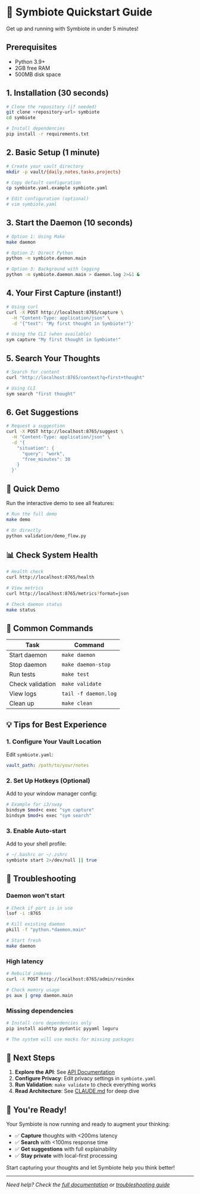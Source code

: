 # 🚀 Symbiote Quickstart Guide

Get up and running with Symbiote in under 5 minutes!

## Prerequisites

- Python 3.9+
- 2GB free RAM
- 500MB disk space

## 1. Installation (30 seconds)

```bash
# Clone the repository (if needed)
git clone <repository-url> symbiote
cd symbiote

# Install dependencies
pip install -r requirements.txt
```

## 2. Basic Setup (1 minute)

```bash
# Create your vault directory
mkdir -p vault/{daily,notes,tasks,projects}

# Copy default configuration
cp symbiote.yaml.example symbiote.yaml

# Edit configuration (optional)
# vim symbiote.yaml
```

## 3. Start the Daemon (10 seconds)

```bash
# Option 1: Using Make
make daemon

# Option 2: Direct Python
python -m symbiote.daemon.main

# Option 3: Background with logging
python -m symbiote.daemon.main > daemon.log 2>&1 &
```

## 4. Your First Capture (instant!)

```bash
# Using curl
curl -X POST http://localhost:8765/capture \
  -H "Content-Type: application/json" \
  -d '{"text": "My first thought in Symbiote!"}'

# Using the CLI (when available)
sym capture "My first thought in Symbiote!"
```

## 5. Search Your Thoughts

```bash
# Search for content
curl "http://localhost:8765/context?q=first+thought"

# Using CLI
sym search "first thought"
```

## 6. Get Suggestions

```bash
# Request a suggestion
curl -X POST http://localhost:8765/suggest \
  -H "Content-Type: application/json" \
  -d '{
    "situation": {
      "query": "work",
      "free_minutes": 30
    }
  }'
```

## 🎯 Quick Demo

Run the interactive demo to see all features:

```bash
# Run the full demo
make demo

# Or directly
python validation/demo_flow.py
```

## 📊 Check System Health

```bash
# Health check
curl http://localhost:8765/health

# View metrics
curl http://localhost:8765/metrics?format=json

# Check daemon status
make status
```

## 🔧 Common Commands

| Task | Command |
|------|---------|
| Start daemon | `make daemon` |
| Stop daemon | `make daemon-stop` |
| Run tests | `make test` |
| Check validation | `make validate` |
| View logs | `tail -f daemon.log` |
| Clean up | `make clean` |

## 💡 Tips for Best Experience

### 1. Configure Your Vault Location
Edit `symbiote.yaml`:
```yaml
vault_path: /path/to/your/notes
```

### 2. Set Up Hotkeys (Optional)
Add to your window manager config:
```bash
# Example for i3/sway
bindsym $mod+c exec "sym capture"
bindsym $mod+s exec "sym search"
```

### 3. Enable Auto-start
Add to your shell profile:
```bash
# ~/.bashrc or ~/.zshrc
symbiote start 2>/dev/null || true
```

## 🚨 Troubleshooting

### Daemon won't start
```bash
# Check if port is in use
lsof -i :8765

# Kill existing daemon
pkill -f "python.*daemon.main"

# Start fresh
make daemon
```

### High latency
```bash
# Rebuild indexes
curl -X POST http://localhost:8765/admin/reindex

# Check memory usage
ps aux | grep daemon.main
```

### Missing dependencies
```bash
# Install core dependencies only
pip install aiohttp pydantic pyyaml loguru

# The system will use mocks for missing packages
```

## 📖 Next Steps

1. **Explore the API**: See [API Documentation](README.md#api)
2. **Configure Privacy**: Edit privacy settings in `symbiote.yaml`
3. **Run Validation**: `make validate` to check everything works
4. **Read Architecture**: See [CLAUDE.md](CLAUDE.md) for deep dive

## 🎉 You're Ready!

Your Symbiote is now running and ready to augment your thinking:

- ✅ **Capture** thoughts with <200ms latency
- ✅ **Search** with <100ms response time  
- ✅ **Get suggestions** with full explainability
- ✅ **Stay private** with local-first processing

Start capturing your thoughts and let Symbiote help you think better!

---

*Need help? Check the [full documentation](README.md) or [troubleshooting guide](DEPLOYMENT.md#troubleshooting)*